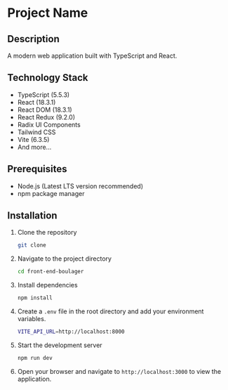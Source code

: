 # Project Name

## Description

A modern web application built with TypeScript and React.

## Technology Stack

- TypeScript (5.5.3)
- React (18.3.1)
- React DOM (18.3.1)
- React Redux (9.2.0)
- Radix UI Components
- Tailwind CSS
- Vite (6.3.5)
- And more...

## Prerequisites

- Node.js (Latest LTS version recommended)
- npm package manager

## Installation

1. Clone the repository

    ```bash
    git clone
    ```
2. Navigate to the project directory

    ```bash
    cd front-end-boulager
    ```
3. Install dependencies

    ```bash
    npm install
    ```
4. Create a `.env` file in the root directory and add your environment variables.
    ```bash
    VITE_API_URL=http://localhost:8000
    ```
5. Start the development server

    ```bash
    npm run dev
    ```
6. Open your browser and navigate to `http://localhost:3000` to view the application.